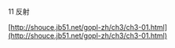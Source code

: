 11 反射

[http://shouce.jb51.net/gopl-zh/ch3/ch3-01.html](http://shouce.jb51.net/gopl-zh/ch3/ch3-01.html)

